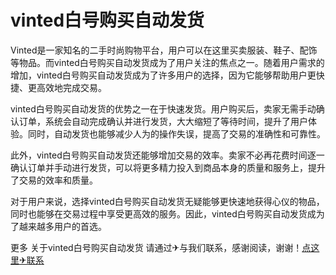 # vinted白号购买自动发货

Vinted是一家知名的二手时尚购物平台，用户可以在这里买卖服装、鞋子、配饰等物品。而vinted白号购买自动发货成为了用户关注的焦点之一。随着用户需求的增加，vinted白号购买自动发货成为了许多用户的选择，因为它能够帮助用户更快捷、更高效地完成交易。

vinted白号购买自动发货的优势之一在于快速发货。用户购买后，卖家无需手动确认订单，系统会自动完成确认并进行发货，大大缩短了等待时间，提升了用户体验。同时，自动发货也能够减少人为的操作失误，提高了交易的准确性和可靠性。

此外，vinted白号购买自动发货还能够增加交易的效率。卖家不必再花费时间逐一确认订单并手动进行发货，可以将更多精力投入到商品本身的质量和服务上，提升了交易的效率和质量。

对于用户来说，选择vinted白号购买自动发货无疑能够更快速地获得心仪的物品，同时也能够在交易过程中享受更高效的服务。因此，vinted白号购买自动发货成为了越来越多用户的首选。

更多 关于vinted白号购买自动发货 请通过✈与我们联系，感谢阅读，谢谢！[点这里✈联系](https://ww.k02.cc)